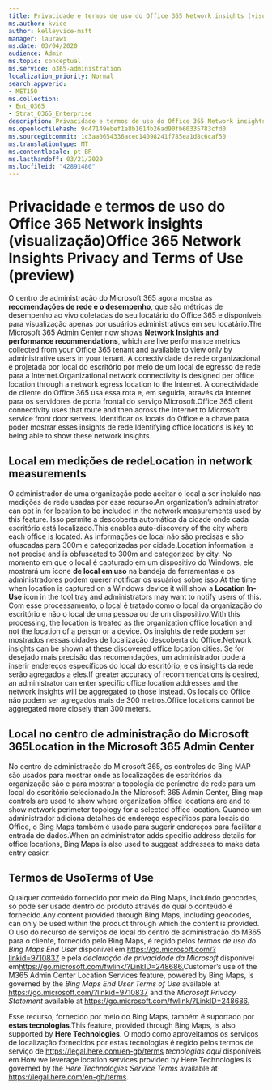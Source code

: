 ```yaml
---
title: Privacidade e termos de uso do Office 365 Network insights (visualização)
ms.author: kvice
author: kelleyvice-msft
manager: laurawi
ms.date: 03/04/2020
audience: Admin
ms.topic: conceptual
ms.service: o365-administration
localization_priority: Normal
search.appverid:
- MET150
ms.collection:
- Ent_O365
- Strat_O365_Enterprise
description: Privacidade e termos de uso do Office 365 Network insights (visualização)
ms.openlocfilehash: 9c47149ebef1e8b1614b26ad90fb60335783cfd0
ms.sourcegitcommit: 1c3aa0654336acec14098241f785ea1d8c6caf50
ms.translationtype: MT
ms.contentlocale: pt-BR
ms.lasthandoff: 03/21/2020
ms.locfileid: "42891480"
---
```

# <a name="office-365-network-insights-privacy-and-terms-of-use-preview"></a><span data-ttu-id="53a9e-103">Privacidade e termos de uso do Office 365 Network insights (visualização)</span><span class="sxs-lookup"><span data-stu-id="53a9e-103">Office 365 Network Insights Privacy and Terms of Use (preview)</span></span>

<span data-ttu-id="53a9e-104">O centro de administração do Microsoft 365 agora mostra as **recomendações de rede e o desempenho**, que são métricas de desempenho ao vivo coletadas do seu locatário do Office 365 e disponíveis para visualização apenas por usuários administrativos em seu locatário.</span><span class="sxs-lookup"><span data-stu-id="53a9e-104">The Microsoft 365 Admin Center now shows **Network Insights and performance recommendations**, which are live performance metrics collected from your Office 365 tenant and available to view only by administrative users in your tenant.</span></span> <span data-ttu-id="53a9e-105">A conectividade de rede organizacional é projetada por local do escritório por meio de um local de egresso de rede para a Internet.</span><span class="sxs-lookup"><span data-stu-id="53a9e-105">Organizational network connectivity is designed per office location through a network egress location to the Internet.</span></span> <span data-ttu-id="53a9e-106">A conectividade de cliente do Office 365 usa essa rota e, em seguida, através da Internet para os servidores de porta frontal do serviço Microsoft.</span><span class="sxs-lookup"><span data-stu-id="53a9e-106">Office 365 client connectivity uses that route and then across the Internet to Microsoft service front door servers.</span></span> <span data-ttu-id="53a9e-107">Identificar os locais do Office é a chave para poder mostrar esses insights de rede.</span><span class="sxs-lookup"><span data-stu-id="53a9e-107">Identifying office locations is key to being able to show these network insights.</span></span>

## <a name="location-in-network-measurements"></a><span data-ttu-id="53a9e-108">Local em medições de rede</span><span class="sxs-lookup"><span data-stu-id="53a9e-108">Location in network measurements</span></span>

<span data-ttu-id="53a9e-109">O administrador de uma organização pode aceitar o local a ser incluído nas medições de rede usadas por esse recurso.</span><span class="sxs-lookup"><span data-stu-id="53a9e-109">An organization’s administrator can opt in for location to be included in the network measurements used by this feature.</span></span> <span data-ttu-id="53a9e-110">Isso permite a descoberta automática da cidade onde cada escritório está localizado.</span><span class="sxs-lookup"><span data-stu-id="53a9e-110">This enables auto-discovery of the city where each office is located.</span></span> <span data-ttu-id="53a9e-111">As informações de local não são precisas e são ofuscadas para 300m e categorizadas por cidade.</span><span class="sxs-lookup"><span data-stu-id="53a9e-111">Location information is not precise and is obfuscated to 300m and categorized by city.</span></span> <span data-ttu-id="53a9e-112">No momento em que o local é capturado em um dispositivo do Windows, ele mostrará um ícone **de local em uso** na bandeja de ferramentas e os administradores podem querer notificar os usuários sobre isso.</span><span class="sxs-lookup"><span data-stu-id="53a9e-112">At the time when location is captured on a Windows device it will show a **Location In-Use** icon in the tool tray and administrators may want to notify users of this.</span></span> <span data-ttu-id="53a9e-113">Com esse processamento, o local é tratado como o local da organização do escritório e não o local de uma pessoa ou de um dispositivo.</span><span class="sxs-lookup"><span data-stu-id="53a9e-113">With this processing, the location is treated as the organization office location and not the location of a person or a device.</span></span> <span data-ttu-id="53a9e-114">Os insights de rede podem ser mostrados nessas cidades de localização descoberta do Office.</span><span class="sxs-lookup"><span data-stu-id="53a9e-114">Network insights can be shown at these discovered office location cities.</span></span> <span data-ttu-id="53a9e-115">Se for desejado mais precisão das recomendações, um administrador poderá inserir endereços específicos do local do escritório, e os insights da rede serão agregados a eles.</span><span class="sxs-lookup"><span data-stu-id="53a9e-115">If greater accuracy of recommendations is desired, an administrator can enter specific office location addresses and the network insights will be aggregated to those instead.</span></span> <span data-ttu-id="53a9e-116">Os locais do Office não podem ser agregados mais de 300 metros.</span><span class="sxs-lookup"><span data-stu-id="53a9e-116">Office locations cannot be aggregated more closely than 300 meters.</span></span>

## <a name="location-in-the-microsoft-365-admin-center"></a><span data-ttu-id="53a9e-117">Local no centro de administração do Microsoft 365</span><span class="sxs-lookup"><span data-stu-id="53a9e-117">Location in the Microsoft 365 Admin Center</span></span>

<span data-ttu-id="53a9e-118">No centro de administração do Microsoft 365, os controles do Bing MAP são usados para mostrar onde as localizações de escritórios da organização são e para mostrar a topologia de perímetro de rede para um local do escritório selecionado.</span><span class="sxs-lookup"><span data-stu-id="53a9e-118">In the Microsoft 365 Admin Center, Bing map controls are used to show where organization office locations are and to show network perimeter topology for a selected office location.</span></span> <span data-ttu-id="53a9e-119">Quando um administrador adiciona detalhes de endereço específicos para locais do Office, o Bing Maps também é usado para sugerir endereços para facilitar a entrada de dados.</span><span class="sxs-lookup"><span data-stu-id="53a9e-119">When an administrator adds specific address details for office locations, Bing Maps is also used to suggest addresses to make data entry easier.</span></span>

## <a name="terms-of-use"></a><span data-ttu-id="53a9e-120">Termos de Uso</span><span class="sxs-lookup"><span data-stu-id="53a9e-120">Terms of Use</span></span>

<span data-ttu-id="53a9e-121">Qualquer conteúdo fornecido por meio do Bing Maps, incluindo geocodes, só pode ser usado dentro do produto através do qual o conteúdo é fornecido.</span><span class="sxs-lookup"><span data-stu-id="53a9e-121">Any content provided through Bing Maps, including geocodes, can only be used within the product through which the content is provided.</span></span> <span data-ttu-id="53a9e-122">O uso do recurso de serviços de local do centro de administração do M365 para o cliente, fornecido pelo Bing Maps, é regido pelos _termos de uso do Bing Maps End User_ disponível em <https://go.microsoft.com/?linkid=9710837> e pela _declaração de privacidade da Microsoft_ disponível em<https://go.microsoft.com/fwlink/?LinkID=248686.></span><span class="sxs-lookup"><span data-stu-id="53a9e-122">Customer’s use of the M365 Admin Center Location Services feature, powered by Bing Maps, is governed by the _Bing Maps End User Terms of Use_ available at <https://go.microsoft.com/?linkid=9710837> and the _Microsoft Privacy Statement_ available at <https://go.microsoft.com/fwlink/?LinkID=248686.></span></span>

<span data-ttu-id="53a9e-123">Esse recurso, fornecido por meio do Bing Maps, também é suportado por **estas tecnologias**.</span><span class="sxs-lookup"><span data-stu-id="53a9e-123">This feature, provided through Bing Maps, is also supported by **Here Technologies**.</span></span> <span data-ttu-id="53a9e-124">O modo como aproveitamos os serviços de localização fornecidos por estas tecnologias é regido pelos termos de serviço de <https://legal.here.com/en-gb/terms> _tecnologias aqui_ disponíveis em.</span><span class="sxs-lookup"><span data-stu-id="53a9e-124">How we leverage location services provided by Here Technologies is governed by the _Here Technologies Service Terms_ available at <https://legal.here.com/en-gb/terms>.</span></span>
